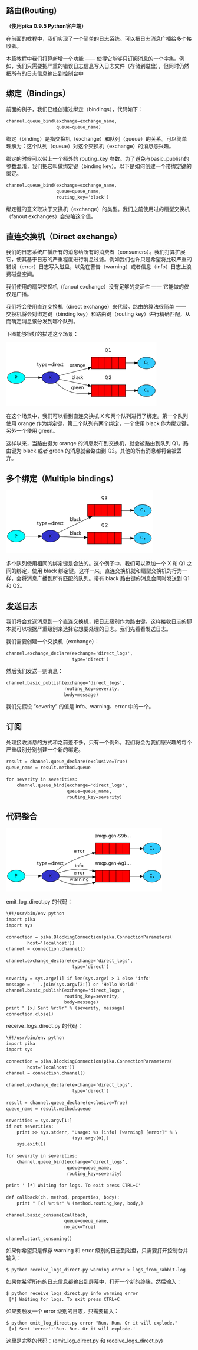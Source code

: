 ## 路由(Routing)

**（使用pika 0.9.5 Python客户端）**

在前面的教程中，我们实现了一个简单的日志系统。可以把日志消息广播给多个接收者。

本篇教程中我们打算新增一个功能 —— 使得它能够只订阅消息的一个字集。例如，我们只需要把严重的错误日志信息写入日志文件（存储到磁盘），但同时仍然把所有的日志信息输出到控制台中

## 绑定（Bindings）

前面的例子，我们已经创建过绑定（bindings），代码如下：
  
```
channel.queue_bind(exchange=exchange_name,
                   queue=queue_name)  
```  

绑定（binding）是指交换机（exchange）和队列（queue）的关系。可以简单理解为：这个队列（queue）对这个交换机（exchange）的消息感兴趣。

绑定的时候可以带上一个额外的 routing\_key 参数。为了避免与basic\_publish的参数混淆，我们把它叫做绑定键（binding key）。以下是如何创建一个带绑定键的绑定。
  
```
channel.queue_bind(exchange=exchange_name,
                   queue=queue_name,
                   routing_key='black')  
```  

绑定键的意义取决于交换机（exchange）的类型。我们之前使用过的扇型交换机（fanout exchanges）会忽略这个值。

## 直连交换机（Direct exchange）

我们的日志系统广播所有的消息给所有的消费者（consumers）。我们打算扩展它，使其基于日志的严重程度进行消息过滤。例如我们也许只是希望将比较严重的错误（error）日志写入磁盘，以免在警告（warning）或者信息（info）日志上浪费磁盘空间。

我们使用的扇型交换机（fanout exchange）没有足够的灵活性 —— 它能做的仅仅是广播。

我们将会使用直连交换机（direct exchange）来代替。路由的算法很简单 —— 交换机将会对绑定键（binding key）和路由键（routing key）进行精确匹配，从而确定消息该分发到哪个队列。

下图能够很好的描述这个场景：

![](images/12.png)

在这个场景中，我们可以看到直连交换机 X 和两个队列进行了绑定。第一个队列使用 orange 作为绑定键，第二个队列有两个绑定，一个使用 black 作为绑定键，另外一个使用 green。
 
这样以来，当路由键为 orange 的消息发布到交换机，就会被路由到队列 Q1。路由键为 black 或者 green 的消息就会路由到 Q2。其他的所有消息都将会被丢弃。

## 多个绑定（Multiple bindings）

![](images/13.png)

多个队列使用相同的绑定键是合法的。这个例子中，我们可以添加一个 X 和 Q1 之间的绑定，使用 black 绑定键。这样一来，直连交换机就和扇型交换机的行为一样，会将消息广播到所有匹配的队列。带有 black 路由键的消息会同时发送到 Q1 和 Q2。

## 发送日志

我们将会发送消息到一个直连交换机，把日志级别作为路由键。这样接收日志的脚本就可以根据严重级别来选择它想要处理的日志。我们先看看发送日志。

我们需要创建一个交换机（exchange）：
  
```
channel.exchange_declare(exchange='direct_logs',
                         type='direct')  
```  

然后我们发送一则消息：
  
```
channel.basic_publish(exchange='direct_logs',
                      routing_key=severity,
                      body=message)  
```  

我们先假设 “severity” 的值是 info、warning、error 中的一个。

## 订阅

处理接收消息的方式和之前差不多，只有一个例外，我们将会为我们感兴趣的每个严重级别分别创建一个新的绑定。
  
```
result = channel.queue_declare(exclusive=True)
queue_name = result.method.queue

for severity in severities:
    channel.queue_bind(exchange='direct_logs',
                       queue=queue_name,
                       routing_key=severity)  
```  

## 代码整合

![](images/14.png)

emit\_log\_direct.py 的代码：
   
```
\#!/usr/bin/env python
import pika
import sys

connection = pika.BlockingConnection(pika.ConnectionParameters(
        host='localhost'))
channel = connection.channel()

channel.exchange_declare(exchange='direct_logs',
                         type='direct')

severity = sys.argv[1] if len(sys.argv) > 1 else 'info'
message = ' '.join(sys.argv[2:]) or 'Hello World!'
channel.basic_publish(exchange='direct_logs',
                      routing_key=severity,
                      body=message)
print " [x] Sent %r:%r" % (severity, message)
connection.close()  
```  

receive\_logs\_direct.py 的代码：
  
```
\#!/usr/bin/env python
import pika
import sys

connection = pika.BlockingConnection(pika.ConnectionParameters(
        host='localhost'))
channel = connection.channel()

channel.exchange_declare(exchange='direct_logs',
                         type='direct')

result = channel.queue_declare(exclusive=True)
queue_name = result.method.queue

severities = sys.argv[1:]
if not severities:
    print >> sys.stderr, "Usage: %s [info] [warning] [error]" % \
                         (sys.argv[0],)
    sys.exit(1)

for severity in severities:
    channel.queue_bind(exchange='direct_logs',
                       queue=queue_name,
                       routing_key=severity)

print ' [*] Waiting for logs. To exit press CTRL+C'

def callback(ch, method, properties, body):
    print " [x] %r:%r" % (method.routing_key, body,)

channel.basic_consume(callback,
                      queue=queue_name,
                      no_ack=True)

channel.start_consuming()  
```  

如果你希望只是保存 warning 和 error 级别的日志到磁盘，只需要打开控制台并输入：
  
```
$ python receive_logs_direct.py warning error > logs_from_rabbit.log  
```  

如果你希望所有的日志信息都输出到屏幕中，打开一个新的终端，然后输入：
  
```
$ python receive_logs_direct.py info warning error
 [*] Waiting for logs. To exit press CTRL+C  
```  

如果要触发一个 error 级别的日志，只需要输入：
  
```
$ python emit_log_direct.py error "Run. Run. Or it will explode."
 [x] Sent 'error':'Run. Run. Or it will explode.'  
```  

这里是完整的代码：([emit\_log\_direct.py](https://github.com/rabbitmq/rabbitmq-tutorials/blob/master/python/emit_log_direct.py) 和 [receive\_logs\_direct.py](https://github.com/rabbitmq/rabbitmq-tutorials/blob/master/python/receive_logs_direct.py))